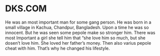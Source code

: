 # DKS.COM
He was an most important man for some gang person.
He was born in a small village in Kachua, Chandpur, Bangladesh.
Upon a time he was so innocent. But he was seen some pepole make so stronger him. There was most Important a girl she tell him that “she love him so much, but she dosen’t love him. She loved her father’s money.
Then also varius pepole cheat with him. That’s why he changed his lifestyle.
